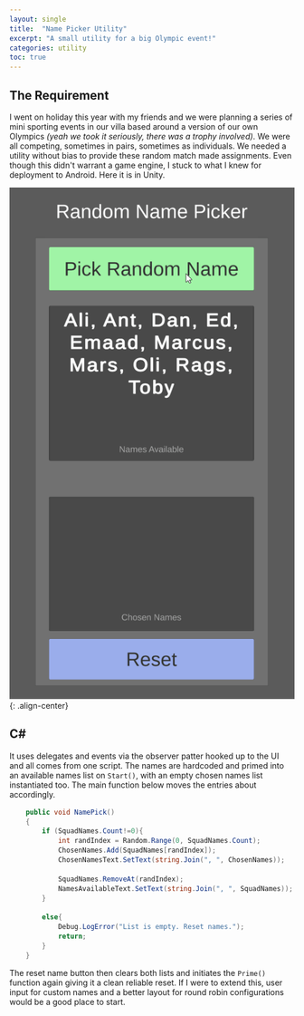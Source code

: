 ```yaml
---
layout: single
title:  "Name Picker Utility"
excerpt: "A small utility for a big Olympic event!"
categories: utility
toc: true
---
```

## The Requirement

I went on holiday this year with my friends and we were planning a series of mini sporting events in our villa based around a version of our own Olympics *(yeah we took it seriously, there was a trophy involved)*. We were all competing, sometimes in pairs, sometimes as individuals. We needed a utility without bias to provide these random match made assignments. Even though this didn't warrant a game engine, I stuck to what I knew for deployment to Android. Here it is in Unity.

![image-center](\assets\images\2020-12-26-name-picker-utility\namePicker.gif "Finished result"){: .align-center}

## C#

It uses delegates and events via the observer patter hooked up to the UI and all comes from one script. The names are hardcoded and primed into an available names list on `Start()`, with an empty chosen names list instantiated too. The main function below moves the entries about accordingly.

``` C#
    public void NamePick()
    {
        if (SquadNames.Count!=0){
            int randIndex = Random.Range(0, SquadNames.Count);
            ChosenNames.Add(SquadNames[randIndex]);
            ChosenNamesText.SetText(string.Join(", ", ChosenNames));
           
            SquadNames.RemoveAt(randIndex);
            NamesAvailableText.SetText(string.Join(", ", SquadNames));  
        }

        else{
            Debug.LogError("List is empty. Reset names.");
            return;
        }
    }
```

The reset name button then clears both lists and initiates the `Prime()` function again giving it a clean reliable reset. If I were to extend this, user input for custom names and a better layout for round robin configurations would be a good place to start.
